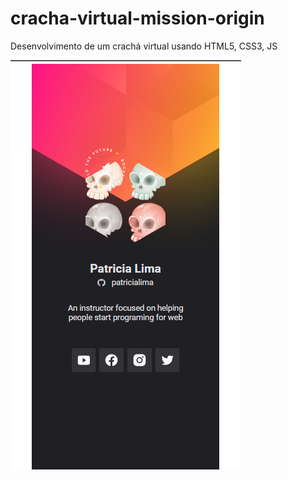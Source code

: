 # cracha-virtual-mission-origin
Desenvolvimento de um  crachá virtual usando HTML5, CSS3, JS


![Clone-netflix](https://github.com/Patricia17991/cracha-virtual-mission-origin/blob/main/Captura%20de%20Tela%20(84).png) 
